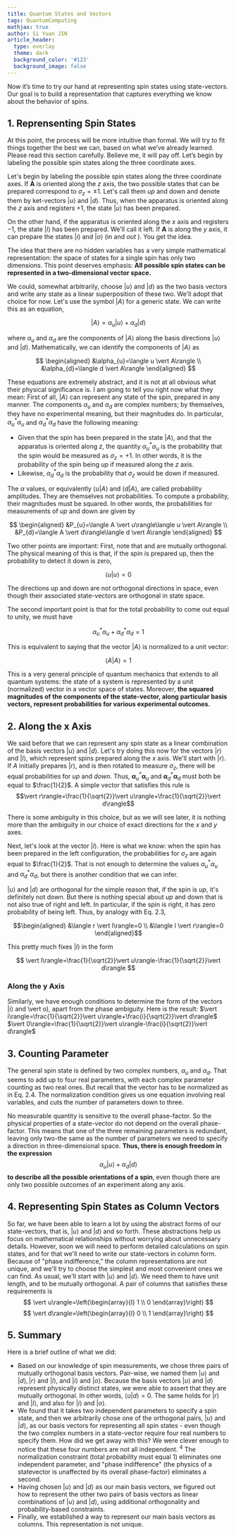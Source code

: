```yaml
---
title: Quantum States and Vectors
tags: QuantumComputing
mathjax: true
author: Si Yuan JIN
article_header:
  type: overlay
  theme: dark
  background_color: '#123'
  background_image: false
---
```

Now it’s time to try our hand at representing spin states using state-vectors. Our goal is to build a representation that captures everything we know about the behavior of spins. 

## 1. Reprensenting Spin States
At this point, the process will be more intuitive than formal. We will try to fit things together the best we can, based on what we’ve already learned. Please read this section carefully. Believe me, it will pay off. Let’s begin by labeling the possible spin states along the three coordinate axes.


Let's begin by labeling the possible spin states along the three coordinate axes. If $\boldsymbol{A}$ is oriented along the $z$ axis, the two possible states that can be prepared correspond to $\sigma_{z}=\pm 1$. Let's call them $u p$ and down and denote them by ket-vectors $\vert u\rangle$ and $\vert d\rangle$. Thus, when the apparatus is oriented along the $z$ axis and registers $+1$, the state $\vert u\rangle$ has been prepared.

On the other hand, if the apparatus is oriented along the $x$ axis and registers $-1$, the state $\vert l\rangle$ has been prepared. We'll call it left. If $\boldsymbol{A}$ is along the $y$ axis, it can prepare the states $\vert i\rangle$ and $\vert o\rangle$ (in and $o u t$ ). You get the idea.

The idea that there are no hidden variables has a very simple mathematical representation: the space of states for a single spin has only two dimensions. This point deserves emphasis:
**All possible spin states can be represented in a two-dimensional vector space.**

We could, somewhat arbitrarily, choose $\vert u\rangle$ and $\vert d\rangle$ as the two basis vectors and write any state as a linear superposition of these two. We'll adopt that choice for now. Let's use the symbol $\vert A\rangle$ for a generic state. We can write this as an equation,

$$
\vert A\rangle=\alpha_{u}\vert u\rangle+\alpha_{d}\vert d\rangle
$$

where $\alpha_{u}$ and $\alpha_{d}$ are the components of $\vert A\rangle$ along the basis directions $\vert u\rangle$
and $\vert d\rangle$. Mathematically, we can identify the components of $\vert A\rangle$ as

$$
\begin{aligned}
&\alpha_{u}=\langle u \vert A\rangle \\
&\alpha_{d}=\langle d \vert A\rangle
\end{aligned}
$$

These equations are extremely abstract, and it is not at all obvious what their physical significance is. I am going to tell you right now what they mean: First of all, $\vert A\rangle$ can represent any state of the spin, prepared in any manner. The components $\alpha_{u}$ and $\alpha_{d}$ are complex numbers; by themselves, they have no experimental meaning, but their magnitudes do. In particular, 
$\alpha_{u}^{*} \alpha_{u}$ and 
$\alpha_{d}^{*} \alpha_{d}$ 
have the following meaning:

- Given that the spin has been prepared in the state $\vert A\rangle$, and that the apparatus is oriented along $z$, the quantity $\alpha_{u}^{*} \alpha_{u}$ is the probability that the spin would be measured as $\sigma_{z}=+1$. In other words, it is the probability of the spin being $u p$ if measured along the $z$ axis.
- Likewise, $\alpha_{d}^{*} \alpha_{d}$ is the probability that $\sigma_{z}$ would be down if measured.

The $\alpha$ values, or equivalently $\langle u \vert A\rangle$ and $\langle d \vert A\rangle$, are called probability amplitudes. They are themselves not probabilities. To compute a probability, their magnitudes must be squared. In other words, the probabilities for measurements of $u p$ and down are given by

$$
\begin{aligned}
&P_{u}=\langle A \vert u\rangle\langle u \vert A\rangle \\
&P_{d}=\langle A \vert d\rangle\langle d \vert A\rangle
\end{aligned}
$$

Two other points are important: First, note that and are mutually orthogonal. The physical meaning of this is that, if the spin is prepared up, then the probability to detect it down is zero,

$$\langle u  \vert u\rangle=0$$

The directions up and down are not orthogonal directions in space, even though their associated state-vectors are orthogonal in state space.

The second important point is that for the total probability to come out equal to unity, we must have

$$
\alpha_{u}^{*} \alpha_{u}+\alpha_{d}^{*} \alpha_{d}=1
$$

This is equivalent to saying that the vector $\vert A\rangle$ is normalized to a unit vector:

$$
\langle A \vert A\rangle=1
$$

This is a very general principle of quantum mechanics that extends to all quantum systems: the state of a system is represented by a unit (normalized) vector in a vector space of states. Moreover, **the squared magnitudes of the components of the state-vector, along particular basis vectors, represent probabilities for various experimental outcomes.**

## 2. Along the x Axis
We said before that we can represent any spin state as a linear combination of the basis vectors $\vert u\rangle$ and $\vert d\rangle$. Let's try doing this now for the vectors $\vert r\rangle$ and $\vert l\rangle$, which represent spins prepared along the $x$ axis. We'll start with $\vert r\rangle$. If $A$ initially prepares $\vert r\rangle$, and is then rotated to measure $\sigma_{z}$, there will be equal probabilities for $u p$ and $down$. Thus, 
$\boldsymbol{\alpha}_{u}^{*} \boldsymbol{\alpha}_{u}$ and $\boldsymbol{\alpha}_{d}^{*} \boldsymbol{\alpha}_{d}$ must both be equal to $\frac{1}{2}$. A simple vector that satisfies this rule is
$$\vert r\rangle=\frac{1}{\sqrt{2}}\vert u\rangle+\frac{1}{\sqrt{2}}\vert d\rangle$$

There is some ambiguity in this choice, but as we will see later, it is nothing more than the ambiguity in our choice of exact directions for the $x$ and $y$ axes.

Next, let's look at the vector $\vert l\rangle$. Here is what we know: when the spin has been prepared in the left configuration, the probabilities for $\sigma_{z}$ are again equal to $\frac{1}{2}$. That is not enough to determine the values $\alpha_{u}^{*} \alpha_{u}$ and $\alpha_{d}^{*} \alpha_{d}$, but there is another condition that we can infer. 

$\vert u\rangle$ and $\vert d\rangle$ are orthogonal for the simple reason that, if the spin is $u p$, it's definitely not down. But there is nothing special about $u p$ and down that is not also true of right and left. In particular, if the spin is right, it has zero probability of being left. Thus, by analogy with Eq. 2.3,

$$\begin{aligned}
&\langle r \vert l\rangle=0 \\
&\langle l \vert r\rangle=0
\end{aligned}$$

This pretty much fixes $\vert l\rangle$ in the form

$$
\vert l\rangle=\frac{1}{\sqrt{2}}\vert u\rangle-\frac{1}{\sqrt{2}}\vert d\rangle
$$

### Along the y Axis

Similarly, we have enough conditions to determine the form of the vectors $\vert i\rangle$ and \vert o), apart from the phase ambiguity. Here is the result:
$\vert i\rangle=\frac{1}{\sqrt{2}}\vert u\rangle+\frac{i}{\sqrt{2}}\vert d\rangle$ $\vert 0\rangle=\frac{1}{\sqrt{2}}\vert u\rangle-\frac{i}{\sqrt{2}}\vert d\rangle$

## 3. Counting Parameter
The general spin state is defined by two complex numbers, $\alpha_{u}$ and $\alpha_{d}$. That seems
to add up to four real parameters, with each complex parameter counting as two real ones. But recall that the vector has to be normalized as in Eq. $2.4$. The normalization condition gives us one equation involving real variables, and cuts the number of parameters down to three.

No measurable quantity is sensitive to the overall phase-factor. So the physical properties of a state-vector do not depend on the overall phase-factor. This means that one of the three remaining parameters is redundant, leaving only two-the same as the number of parameters we need to specify a direction in three-dimensional space. **Thus, there is enough freedom in the expression**
$$
\alpha_{u}\vert u\rangle+\alpha_{d}\vert d\rangle
$$
**to describe all the possible orientations of a spin**, even though there are only two possible outcomes of an experiment along any axis.

## 4. Representing Spin States as Column Vectors

So far, we have been able to learn a lot by using the abstract forms of our state-vectors, that is, $\vert u\rangle$ and $\vert d\rangle$ and so forth. These abstractions help us focus on mathematical relationships without worrying about unnecessary details. However, soon we will need to perform detailed calculations on spin states, and for that we'll need to write our state-vectors in column form. Because of "phase indifference," the column representations are not unique, and we'll try to choose the simplest and most convenient ones we can find.
As usual, we'll start with $\vert u\rangle$ and $\vert d\rangle$. We need them to have unit length, and to be mutually orthogonal. A pair of columns that satisfies these requirements is
$$
\vert u\rangle=\left(\begin{array}{l}
1 \\
0
\end{array}\right)
$$
$$
\vert d\rangle=\left(\begin{array}{l}
0 \\
1
\end{array}\right)
$$

## 5. Summary
Here is a brief outline of what we did:
- Based on our knowledge of spin measurements, we chose three pairs of mutually orthogonal basis vectors. Pair-wise, we named them $\vert u\rangle$ and $\vert d\rangle,\vert r\rangle$ and $\vert l\rangle$, and $\vert i\rangle$ and $\vert o\rangle$. Because the basis vectors $\vert u\rangle$ and $\vert d\rangle$ represent physically distinct states, we were able to assert that they are mutually orthogonal. In other words, $\langle u \vert d\rangle=0$. The same holds for $\vert r\rangle$ and $\vert l\rangle$, and also for $\vert i\rangle$ and $\vert o\rangle$.
- We found that it takes two independent parameters to specify a spin state, and then we arbitrarily chose one of the orthogonal pairs, $\vert u\rangle$ and $\vert d\rangle$, as our basis vectors for representing all spin states - even though the two complex numbers in a state-vector require four real numbers to specify them. How did we get away with this? We were clever enough to notice that these four numbers are not all independent. ${ }^{4}$ The normalization constraint (total probability must equal 1) eliminates one independent parameter, and "phase indifference" (the physics of a statevector is unaffected by its overall phase-factor) eliminates a second.
- Having chosen $\vert u\rangle$ and $\vert d\rangle$ as our main basis vectors, we figured out how to represent the other two pairs of basis vectors as linear combinations of $\vert u\rangle$ and $\vert d\rangle$, using additional orthogonality and probability-based constraints.
- Finally, we established a way to represent our main basis vectors as columns. This representation is not unique. 